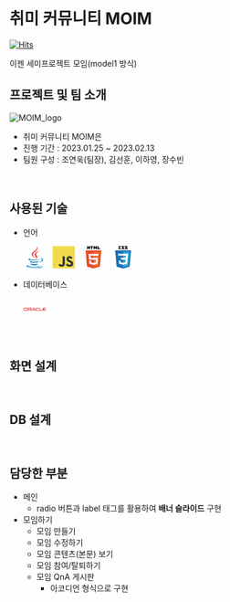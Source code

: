 # 취미 커뮤니티 MOIM
[![Hits](https://hits.seeyoufarm.com/api/count/incr/badge.svg?url=https%3A%2F%2Fgithub.com%2Fha02e%2Fsemi_project&count_bg=%234B8EE5&title_bg=%23555555&icon=&icon_color=%23E7E7E7&title=hits&edge_flat=true)](https://hits.seeyoufarm.com)

이젠 세미프로젝트 모임(model1 방식)

## 프로젝트 및 팀 소개
![MOIM_logo](https://user-images.githubusercontent.com/121777501/224551005-bd49179b-e73e-48e1-a1bc-7accfd3de301.png)
- 취미 커뮤니티 MOIM은
- 진행 기간 : 2023.01.25 ~ 2023.02.13
- 팀원 구성 : 조연욱(팀장), 김선훈, 이하영, 장수빈
<br>

## 사용된 기술
- 언어

<p>
&nbsp;&nbsp;&nbsp;&nbsp;&nbsp;
<img src="https://raw.githubusercontent.com/devicons/devicon/master/icons/java/java-original.svg" alt="java" width="40" height="40"/> 
&nbsp;
<img src="https://raw.githubusercontent.com/devicons/devicon/master/icons/javascript/javascript-original.svg" alt="javascript" width="40" height="40"/> 
&nbsp;
<img src="https://raw.githubusercontent.com/devicons/devicon/master/icons/html5/html5-original-wordmark.svg" alt="html5" width="40" height="40"/> 
&nbsp;
<img src="https://raw.githubusercontent.com/devicons/devicon/master/icons/css3/css3-original-wordmark.svg" alt="css3" width="40" height="40"/> 
</p>

- 데이터베이스
<p>
&nbsp;&nbsp;&nbsp;&nbsp;&nbsp;
<img src="https://raw.githubusercontent.com/devicons/devicon/master/icons/oracle/oracle-original.svg" alt="oracle" width="40" height="40"/> 
</p>

<br>

## 화면 설계

<br>

## DB 설계

<br>

## 담당한 부분
- 메인
  - radio 버튼과 label 태그를 활용하여 **배너 슬라이드** 구현
- 모임하기
  - 모임 만들기
  - 모임 수정하기
  - 모임 콘텐츠(본문) 보기
  - 모임 참여/탈퇴하기
  - 모임 QnA 게시판
    - 아코디언 형식으로 구현

